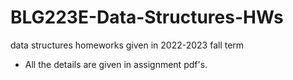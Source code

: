 # BLG223E-Data-Structures-HWs

data structures homeworks given in 2022-2023 fall term
- All the details are given in assignment pdf's.
